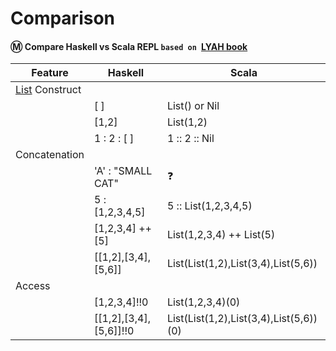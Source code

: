 # Comparison

#### :m: Compare Haskell vs Scala REPL `based on `[LYAH book](http://learnyouahaskell.com/)

| Feature         | Haskell      | Scala         |
|-----------------|--------------|---------------|
| [List](https://en.wikipedia.org/wiki/List_(abstract_data_type)) Construct  |              |               |
|                 | [ ]          | List() or Nil |
|                 | [1,2]        | List(1,2)     |
|                 | 1 : 2 : [ ]  | 1 :: 2 :: Nil |
| Concatenation   |              |               |
|                 | 'A' : "SMALL CAT" | ❓              |
|                 | 5 : [1,2,3,4,5]    | 5 :: List(1,2,3,4,5) | 
|                 | [1,2,3,4] ++ [5]   | List(1,2,3,4) ++ List(5) | 
|                 | [[1,2],[3,4],[5,6]]|List(List(1,2),List(3,4),List(5,6))|
| Access          |              |               |
|                 | [1,2,3,4]!!0 | List(1,2,3,4)(0) | 
|                 | [[1,2],[3,4],[5,6]]!!0 | List(List(1,2),List(3,4),List(5,6))(0) |


